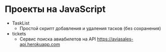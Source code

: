 # Проекты на JavaScript

* TaskList
  * Простой скрипт добавления и удаления тасков (без сохранения)
* tickets
  * Сервис поиска авиабилетов на API https://aviasales-api.herokuapp.com
